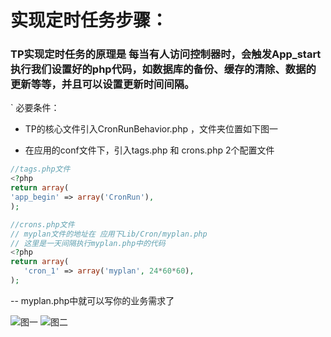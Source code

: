 # 实现定时任务步骤：

### TP实现定时任务的原理是 每当有人访问控制器时，会触发App_start执行我们设置好的php代码，如数据库的备份、缓存的清除、数据的更新等等，并且可以设置更新时间间隔。

` 必要条件：
- TP的核心文件引入CronRunBehavior.php ，文件夹位置如下图一

- 在应用的conf文件下，引入tags.php 和 crons.php 2个配置文件
 ```` php
//tags.php文件
<?php
return array(
'app_begin' => array('CronRun'),
);

````

 ```` php
//crons.php文件
// myplan文件的地址在 应用下Lib/Cron/myplan.php
// 这里是一天间隔执行myplan.php中的代码
<?php
return array(
    'cron_1' => array('myplan', 24*60*60),
 );

````
--  myplan.php中就可以写你的业务需求了

![图一](http://192.168.1.240/uploads/ranmufei/apps/a80e72906c/lename_2.png)
![图二](http://192.168.1.240/uploads/ranmufei/apps/c12176ce52/lename_3.png)

